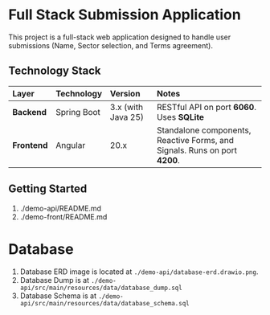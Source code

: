 # **Full Stack Submission Application**

This project is a full-stack web application designed to handle user submissions (Name, Sector selection, and Terms agreement).

## **Technology Stack**

| Layer | Technology | Version | Notes |
| :---- | :---- | :---- | :---- |
| **Backend** | Spring Boot | 3.x (with Java 25\) | RESTful API on port **6060**. Uses **SQLite**  |
| **Frontend** | Angular | 20.x | Standalone components, Reactive Forms, and Signals. Runs on port **4200**. |

## **Getting Started**
1. ./demo-api/README.md
2. ./demo-front/README.md

# **Database**

1. Database ERD image is located at `./demo-api/database-erd.drawio.png`.
2. Database Dump is at `./demo-api/src/main/resources/data/database_dump.sql`
3. Database Schema is at `./demo-api/src/main/resources/data/database_schema.sql`